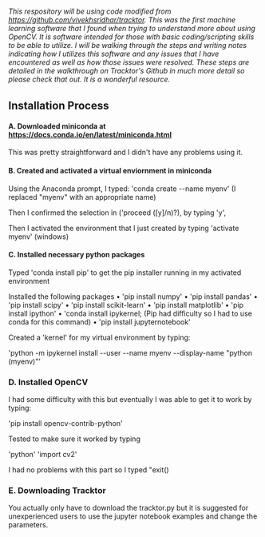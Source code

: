 ###### This respository will be using code modified from https://github.com/vivekhsridhar/tracktor. This was the first machine learning software that I found when trying to understand more about using OpenCV. It is software intended for those with basic coding/scripting skills to be able to utilize. I will be walking through the steps and writing notes indicating how I utilizes this software and any issues that I have encountered as well as how those issues were resolved. These steps are detailed in the walkthrough on Tracktor's Github in much more detail so please check that out. It is a wonderful resource.

Installation Process
--------------------

#### A. Downloaded miniconda at https://docs.conda.io/en/latest/miniconda.html
This was pretty straightforward and I didn't have any problems using it.

#### B. Created and activated a virtual enviornment in miniconda

Using the Anaconda prompt, I typed:
'conda create --name myenv'
(I replaced "myenv" with an appropriate name)

Then I confirmed the selection in ('proceed ([y]/n)?), by typing 'y',

Then I activated the environment that I just created by typing 'activate myenv' (windows)

#### C. Installed necessary python packages

Typed 'conda install pip' to get the pip installer running in my activated environment

Installed the following packages
  • 'pip install numpy'
  • 'pip install pandas'
  • 'pip install scipy'
  • 'pip install scikit-learn'
  • 'pip install matplotlib'
  • 'pip install ipython'
  • 'conda install ipykernel; (Pip had difficulty so I had to use conda for this command)
  • 'pip install jupyternotebook'
  
Created a 'kernel' for my virtual environment by typing:

'python -m ipykernel install --user --name myenv --display-name "python (myenv)"'

### D. Installed OpenCV

I had some difficulty with this but eventually I was able to get it to work by typing:

'pip install opencv-contrib-python'

Tested to make sure it worked by typing 

'python'
'import cv2'

I had no problems with this part so I typed "exit()

### E. Downloading Tracktor

You actually only have to download the tracktor.py but it is suggested for unexperienced users to use the jupyter notebook examples and change the parameters. 
